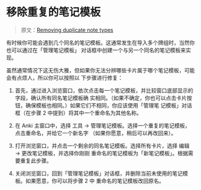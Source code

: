 # 移除重复的笔记模板

> 原文：[Removing duplicate note types](https://faqs.ankiweb.net/removing-duplicate-note-types.html)

有时候你可能会遇到几个同名的笔记模板。这通常发生在导入多个牌组时，当然你也可以通过在「管理笔记模板」
对话框中创建一个与另一个同名的笔记模板来实现。

虽然通常情况下这无伤大雅，但如果你无法分辨哪些卡片属于哪个笔记模板，可能会有点烦人，所以你可以按照以
下步骤进行修复：

1. 首先，通过进入浏览窗口，依次点击每一个笔记模板，并比较窗口底部显示的字段，确认所有同名笔记模板确
   实相同。（如果不确定，你也可以点击卡片按钮，确保模板也相同。）如果它们不相同，你应该使用「管理笔
   记模板」对话框（在步骤 2 中提到）将其中一个重命名为其他名称。

2. 在 Anki 主窗口中，选择 工具 → 管理笔记模板。选择一个重复的笔记模板，点击重命名，并给它一个新名字
   （如果你愿意，稍后可以再改回来）。

3. 打开浏览窗口，并点击一个剩余的同名笔记模板。选择所有卡片，选择 编辑 → 更改笔记模板，并选择你刚刚
   重命名的笔记模板为「新笔记模板」。根据需要重复此步骤。

4. 关闭浏览窗口，回到「管理笔记模板」对话框，并删除当前未使用的笔记模板。如果愿意，你可以将步骤 2 中
   重命名的笔记模板改回原名。
